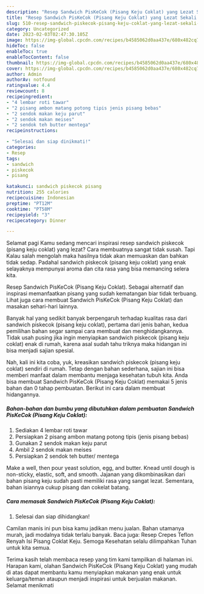 ```yaml
---
description: "Resep Sandwich PisKeCok (Pisang Keju Coklat) yang Lezat Sekali , Bikin Ngiler"
title: "Resep Sandwich PisKeCok (Pisang Keju Coklat) yang Lezat Sekali , Bikin Ngiler"
slug: 510-resep-sandwich-piskecok-pisang-keju-coklat-yang-lezat-sekali-bikin-ngiler
category: Uncategorized
date: 2023-02-03T02:47:30.105Z
image: https://img-global.cpcdn.com/recipes/b4585062d0aa437e/680x482cq70/sandwich-piskecok-pisang-keju-coklat-foto-resep-utama.jpg
hideToc: false
enableToc: true
enableTocContent: false
thumbnail: https://img-global.cpcdn.com/recipes/b4585062d0aa437e/680x482cq70/sandwich-piskecok-pisang-keju-coklat-foto-resep-utama.jpg
cover: https://img-global.cpcdn.com/recipes/b4585062d0aa437e/680x482cq70/sandwich-piskecok-pisang-keju-coklat-foto-resep-utama.jpg
author: Admin
authorAv: notfound
ratingvalue: 4.4
reviewcount: 8
recipeingredient:
- "4 lembar roti tawar"
- "2 pisang ambon matang potong tipis jenis pisang bebas"
- "2 sendok makan keju parut"
- "2 sendok makan meises"
- "2 sendok teh butter mentega"
recipeinstructions:

- "Selesai dan siap dinikmati!"
categories:
- Resep
tags:
- sandwich
- piskecok
- pisang

katakunci: sandwich piskecok pisang 
nutrition: 255 calories
recipecuisine: Indonesian
preptime: "PT12M"
cooktime: "PT58M"
recipeyield: "3"
recipecategory: Dinner

---
```



Selamat pagi Kamu sedang mencari inspirasi resep sandwich piskecok (pisang keju coklat) yang lezat? Cara membuatnya sangat tidak susah. Tapi Kalau salah mengolah maka hasilnya tidak akan memuaskan dan bahkan tidak sedap. Padahal sandwich piskecok (pisang keju coklat) yang enak selayaknya mempunyai aroma dan cita rasa yang bisa memancing selera kita.


Resep Sandwich PisKeCok (Pisang Keju Coklat). Sebagai alternatif dan inspirasi memanfaatkan pisang yang sudah kematangan biar tidak terbuang. Lihat juga cara membuat Sandwich PisKeCok (Pisang Keju Coklat) dan masakan sehari-hari lainnya.

Banyak hal yang sedikit banyak berpengaruh terhadap kualitas rasa dari sandwich piskecok (pisang keju coklat), pertama dari jenis bahan, kedua pemilihan bahan segar sampai cara membuat dan menghidangkannya. Tidak usah pusing jika ingin menyiapkan sandwich piskecok (pisang keju coklat) enak di rumah, karena asal sudah tahu triknya maka hidangan ini bisa menjadi sajian spesial.


Nah, kali ini kita coba, yuk, kreasikan sandwich piskecok (pisang keju coklat) sendiri di rumah. Tetap dengan bahan sederhana, sajian ini bisa memberi manfaat dalam membantu menjaga kesehatan tubuh kita. Anda bisa membuat Sandwich PisKeCok (Pisang Keju Coklat) memakai 5 jenis bahan dan 0 tahap pembuatan. Berikut ini cara dalam membuat hidangannya.

<!--inarticleads1-->

##### Bahan-bahan dan bumbu yang dibutuhkan dalam pembuatan Sandwich PisKeCok (Pisang Keju Coklat):

1. Sediakan 4 lembar roti tawar
1. Persiapkan 2 pisang ambon matang potong tipis (jenis pisang bebas)
1. Gunakan 2 sendok makan keju parut
1. Ambil 2 sendok makan meises
1. Persiapkan 2 sendok teh butter/ mentega


Make a well, then pour yeast solution, egg, and butter. Knead until dough is non-sticky, elastic, soft, and smooth. Jajanan yang dikombinasikan dari bahan pisang keju sudah pasti memiliki rasa yang sangat lezat. Sementara, bahan isiannya cukup pisang dan cokelat batang. 

<!--inarticleads2-->

##### Cara memasak Sandwich PisKeCok (Pisang Keju Coklat):


1. Selesai dan siap dihidangkan!

Camilan manis ini pun bisa kamu jadikan menu jualan. Bahan utamanya murah, jadi modalnya tidak terlalu banyak. Baca juga: Resep Crepes Teflon Renyah Isi Pisang Coklat Keju. Semoga Kesehatan selalu dilimpahkan Tuhan untuk kita semua. 

Terima kasih telah membaca resep yang tim kami tampilkan di halaman ini. Harapan kami, olahan Sandwich PisKeCok (Pisang Keju Coklat) yang mudah di atas dapat membantu kamu menyiapkan makanan yang enak untuk keluarga/teman ataupun menjadi inspirasi untuk berjualan makanan. Selamat menikmati

